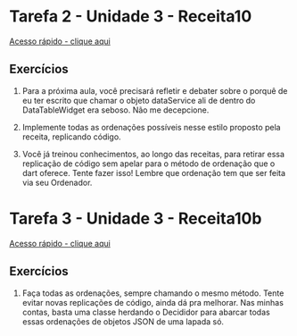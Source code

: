 # Tarefa 2 - Unidade 3 - Receita10

[Acesso rápido - clique aqui](https://zapp.run/edit/tarefa-2-z2qk066l3ql0?entry=lib%2Fmain.dart)

## Exercícios

1. Para a próxima aula, você precisará refletir e debater sobre o porquê de eu ter escrito que chamar o objeto dataService ali de dentro do DataTableWidget era seboso. Não me decepcione.

2. Implemente todas as ordenações possíveis nesse estilo proposto pela receita, replicando código.

3. Você já treinou conhecimentos, ao longo das receitas, para retirar essa replicação de código sem apelar para o método de ordenação que o dart oferece. Tente fazer isso! Lembre que ordenação tem que ser feita via seu Ordenador.

# Tarefa 3 - Unidade 3 - Receita10b

[Acesso rápido - clique aqui](https://zapp.run/edit/tarefa-3-z4fi06bs4fj0)

## Exercícios

1. Faça todas as ordenações, sempre chamando o mesmo método. Tente evitar novas replicações de código, ainda dá pra melhorar. Nas minhas contas, basta uma classe herdando o Decididor para abarcar todas essas ordenações de objetos JSON de uma lapada só. 

